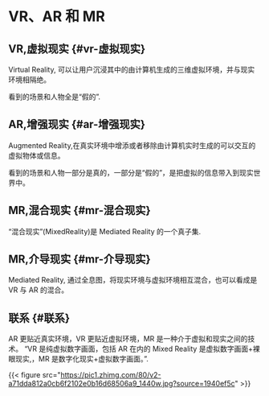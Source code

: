 # VR、AR 和 MR


## VR,虚拟现实 {#vr-虚拟现实}

Virtual Reality, 可以让用户沉浸其中的由计算机生成的三维虚拟环境，并与现实环境相隔绝。

看到的场景和人物全是“假的”.


## AR,增强现实 {#ar-增强现实}

Augmented Reality,在真实环境中增添或者移除由计算机实时生成的可以交互的虚拟物体或信息。

看到的场景和人物一部分是真的，一部分是“假的”，是把虚拟的信息带入到现实世界中。


## MR,混合现实 {#mr-混合现实}

“混合现实”(MixedReality)是 Mediated Reality 的一个真子集.


## MR,介导现实 {#mr-介导现实}

Mediated Reality, 通过全息图，将现实环境与虚拟环境相互混合，也可以看成是 VR 与 AR 的混合。


## 联系 {#联系}

AR 更贴近真实环境，VR 更贴近虚拟环境，MR 是一种介于虚拟和现实之间的技术。
“VR 是纯虚拟数字画面，包括 AR 在内的 Mixed Reality 是虚拟数字画面+裸眼现实,，MR 是数字化现实+虚拟数字画面。”.

{{< figure src="https://pic1.zhimg.com/80/v2-a71dda812a0cb6f2102e0b16d68506a9_1440w.jpg?source=1940ef5c" >}}
